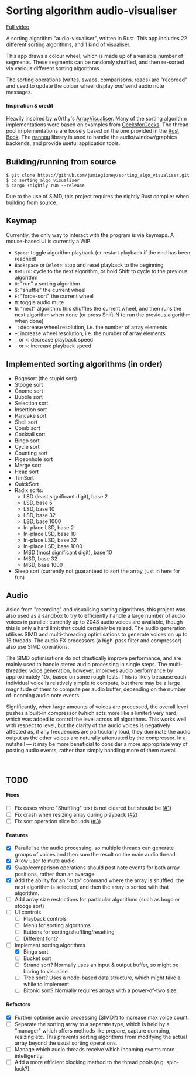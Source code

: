 # Sorting algorithm audio-visualiser

[Full video](https://drive.google.com/file/d/1UTanxeJtD_La77ys0kDYRH2Z_1uQbJi4/view?usp=sharing)

A sorting algorithm "audio-visualiser", written in Rust. This app includes 22 different sorting algorithms, and 1 kind of visualiser.

This app draws a colour wheel, which is made up of a variable number of segments. These segments can be randomly shuffled, and then re-sorted via various different sorting algorithms.

The sorting operations (writes, swaps, comparisons, reads) are "recorded" and used to update the colour wheel display *and* send audio note messages.

#### Inspiration & credit

Heavily inspired by w0rthy's [ArrayVisualiser](https://github.com/w0rthy/ArrayVisualizer). Many of the sorting algorithm implementations were based on examples from [GeeksforGeeks](https://www.geeksforgeeks.org/sorting-algorithms/). The thread pool implementations are loosely based on the one provided in the [Rust Book](https://rust-book.cs.brown.edu/ch20-03-graceful-shutdown-and-cleanup.html). The [nannou](https://github.com/nannou-org/nannou) library is used to handle the audio/window/graphics backends, and provide useful application tools.

## Building/running from source

```shell
$ git clone https://github.com/jamiegibney/sorting_algo_visualiser.git
$ cd sorting_algo_visualiser
$ cargo +nightly run --release
```

Due to the use of SIMD, this project requires the nightly Rust compiler when building from source.

## Keymap

Currently, the only way to interact with the program is via keymaps. A mouse-based UI is currently a WIP.

- `Space`: toggle algorithm playback (or restart playback if the end has been reached)
- `Backspace` or `Delete`: stop and reset playback to the beginning
- `Return`: cycle to the next algorithm, or hold Shift to cycle to the previous algorithm
- `R`: "run" a sorting algorithm
- `S`: "shuffle" the current wheel
- `F`: "force-sort" the current wheel
- `M`: toggle audio mute
- `N`: "next" algorithm: this shuffles the current wheel, and then runs the next algorithm when done (or press Shift-N to run the previous algorithm when done)
- `-`: decrease wheel resolution, i.e. the number of array elements
- `+`: increase wheel resolution, i.e. the number of array elements
- `,` or `<`: decrease playback speed
- `.` or `>`: increase playback speed

## Implemented sorting algorithms (in order)

- Bogosort (the stupid sort)
- Stooge sort
- Gnome sort
- Bubble sort
- Selection sort
- Insertion sort
- Pancake sort
- Shell sort
- Comb sort
- Cocktail sort
- Bingo sort
- Cycle sort
- Counting sort
- Pigeonhole sort
- Merge sort
- Heap sort
- TimSort
- QuickSort
- Radix sorts:
    - LSD (least significant digit), base 2
    - LSD, base 5
    - LSD, base 10
    - LSD, base 32
    - LSD, base 1000
    - In-place LSD, base 2
    - In-place LSD, base 10
    - In-place LSD, base 32
    - In-place LSD, base 1000
    - MSD (most significant digit), base 10
    - MSD, base 32
    - MSD, base 1000
- Sleep sort (currently not guaranteed to sort the array, just in here for fun)

## Audio

Aside from "recording" and visualising sorting algorithms, this project was also used as a sandbox to try to efficiently handle a large number of audio voices in parallel: currently up to 2048 audio voices are available, though this is only a hard limit that could certainly be raised. The audio generation utilises SIMD and multi-threading optimisations to generate voices on up to 16 threads. The audio FX processors (a high-pass filter and compressor) also use SIMD operations.

The SIMD optimisations do not drastically improve performance, and are mainly used to handle stereo audio processing in single steps. The multi-threaded voice generation, however, improves audio performance by approximately 10x, based on some rough tests. This is likely because each individual voice is relatively simple to compute, but there may be a large magnitude of them to compute per audio buffer, depending on the number of incoming audio note events.

Significantly, when large amounts of voices are processed, the overall level pushes a built-in compressor (which acts more like a limiter) very hard, which was added to control the level across all algorithms. This works well with respect to level, but the clarity of the audio voices is negatively affected as, if any frequencies are particularly loud, they dominate the audio output as the other voices are naturally attenuated by the compressor. In a nutshell — it may be more beneficial to consider a more appropriate way of posting audio events, rather than simply handling more of them overall.

<br>

## TODO

#### Fixes
- [ ] Fix cases where "Shuffling" text is not cleared but should be ([#1](https://github.com/jamiegibney/sorting_algo_visualiser/issues/1))
- [ ] Fix crash when resizing array during playback ([#2](https://github.com/jamiegibney/sorting_algo_visualiser/issues/2))
- [ ] Fix sort operation slice bounds ([#3](https://github.com/jamiegibney/sorting_algo_visualiser/issues/3))

#### Features
- [x] Parallelise the audio processing, so multiple threads can generate groups of voices and then sum the result on the main audio thread.
- [x] Allow user to mute audio
- [x] Swap/comparison operations should post note events for both array positions, rather than an average.
- [x] Add the ability for an "auto" command where the array is shuffled, the next algorithm is selected, and then the array is sorted with that algorithm.
- [ ] Add array size restrictions for particular algorithms (such as bogo or stooge sort)
- [ ] UI controls
    - [ ] Playback controls
    - [ ] Menu for sorting algorithms
    - [ ] Buttons for sorting/shuffling/resetting
    - [ ] Different font?
- [ ] Implement sorting algorithms
    - [x] Bingo sort
    - [ ] Bucket sort
    - [ ] Strand sort? Normally uses an input & output buffer, so might be boring to visualise.
    - [ ] Tree sort? Uses a node-based data structure, which might take a while to implement.
    - [ ] Bitonic sort? Normally requires arrays with a power-of-two size.

#### Refactors
- [x] Further optimise audio processing (SIMD?) to increase max voice count.
- [ ] Separate the sorting array to a separate type, which is held by a "manager" which offers methods like prepare, capture dumping, resizing etc. This prevents sorting algorithms from modifying the actual array beyond the usual sorting operations.
- [ ] Manage which audio threads receive which incoming events more intelligently.
- [ ] Add a more efficient blocking method to the thread pools (e.g. spin-lock?).
